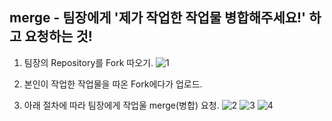 ## merge - 팀장에게 '제가 작업한 작업물 병합해주세요!' 하고 요청하는 것!


1. 팀장의 Repository를 Fork 따오기.
![1](https://user-images.githubusercontent.com/95197594/168515099-5d175207-75f5-43ff-b116-a592557bf54c.jpg)

2. 본인이 작업한 작업물을 따온 Fork에다가 업로드.

3. 아래 절차에 따라 팀장에게 작업울 merge(병합) 요청.
![2](https://user-images.githubusercontent.com/95197594/168515104-e894e49a-7e89-4f59-b8c0-dd3559200dcd.jpg)
![3](https://user-images.githubusercontent.com/95197594/168515107-c7b7d763-124f-4e03-be33-e064bc8041a0.jpg)
![4](https://user-images.githubusercontent.com/95197594/168515108-f22f96b6-35bc-4324-b699-a2cc10c7c78e.jpg)


